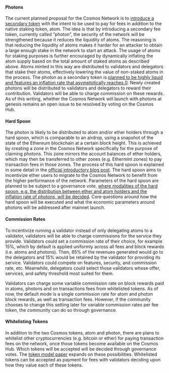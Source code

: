 #### Photons

The current planned proposal for the Cosmos Network is to [introduce a secondary token](https://blog.cosmos.network/cosmos-fee-token-introducing-the-photon-8a62b2f51aa) with the intent to be used to pay for fees in addition to the native staking token, atom. The idea is that by introducing a secondary fee token, currently called “photon”, the security of the network will be strengthened because it reduces the liquidity of atoms. The reasoning is that reducing the liquidity of atoms makes it harder for an attacker to obtain a large enough stake in the network to start an attack. The usage of atoms for staking purposes is further encouraged by dynamically inflating the atom supply based on the total amount of staked atoms as described above. Atoms minted in this way are distributed to validators and delegators that stake their atoms, effectively lowering the value of non-staked atoms in the process. The photon as a secondary token is [planned to be highly liquid and features an inflation rate that asymptotically reaches 0](https://drive.google.com/file/d/1jtyYtx7t1xy9gxEi2T5lXFNd8xUY7bhJ/view). Newly created photons will be distributed to validators and delegators to reward their contribution. Validators will be able to charge commission on these rewards. As of this writing, whether the Cosmos Network will launch with photons at genesis remains an open issue to be resolved by voting on the Cosmos Hub.

#### Hard Spoon

The photon is likely to be distributed to atom and/or ether holders through a hard spoon, which is comparable to an airdrop, using a snapshot of the state of the Ethereum blockchain at a certain block height. This is achieved by creating a zone in the Cosmos Network specifically for the purpose of claiming photons. This zone mirrors the account balances of ether holders, which may then be transferred to other zones (e.g. Ethermint zones) to pay transaction fees in those zones. The process of this hard spoon is explained in some detail in the [official introductory blog post](https://blog.cosmos.network/introducing-the-hard-spoon-4a9288d3f0df). The hard spoon aims to incentivize ether users to migrate to the Cosmos Network to benefit from the higher performance of the network. Parameters of the hard spoon are planned to be subject to a governance vote, [where modalities of the hard spoon, e.g. the distribution between ether and atom holders and the inflation rate of photons, will be decided](https://cosmos.network/staking). Core questions around how the hard spoon will be executed and what the economic parameters around photons will be addressed after mainnet launch.

#### Commission Rates

To incentivize running a validator instead of only delegating atoms to a validator, validators will be able to charge commissions for the service they provide. Validators could set a commission rate of their choice, for example 15%, which by default is applied uniformly across all fees and block rewards (i.e. atoms and photons). Then, 85% of the revenues generated would go to the delegators and 15% would be retained by the validator for providing its service. Validators could compete on features, security, and commission rate, etc. Meanwhile, delegators could select those validators whose offer, services, and safety threshold most suited for them.

Validators can charge some variable commission rate on block rewards paid in atoms, photons and on transactions fees from whitelisted tokens. As of now, the default mode is a single commission rate for atom and photon block rewards, as well as transaction fees. However, if the community chooses to change this setting later for variable commission rates per fee token, the community can do so through governance.

#### Whitelisting Tokens

In addition to the two Cosmos tokens, atom and photon, there are plans to whitelist other cryptocurrencies (e.g. bitcoin or ether) for paying transaction fees on the network, once those tokens become available on the Cosmos Hub. Which tokens will be accepted will be decided through governance votes. The [token model paper](https://github.com/cosmos/cosmos/blob/master/Cosmos_Token_Model.pdf) expands on these possibilities. Whitelisted tokens can be accepted as payment for fees with validators deciding upon how they value each of these tokens.